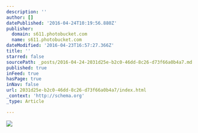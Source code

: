 ```yaml
---
description: ''
author: []
datePublished: '2016-04-24T10:19:56.880Z'
publisher:
  domain: s611.photobucket.com
  name: s611.photobucket.com
dateModified: '2016-04-23T16:57:27.366Z'
title: ''
starred: false
sourcePath: _posts/2016-04-24-2031d25e-b2c0-46dd-8c26-d73f66a0b4a7.md
published: true
inFeed: true
hasPage: true
inNav: false
url: 2031d25e-b2c0-46dd-8c26-d73f66a0b4a7/index.html
_context: 'http://schema.org'
_type: Article

---
```

![](http://i611.photobucket.com/albums/tt191/Leda_Grace_Rasmussen/2016-04-21%2020.21.27_zpsn75w8hjs.jpg?1461429602724&1461429624433&1461430581055&1461430608135)